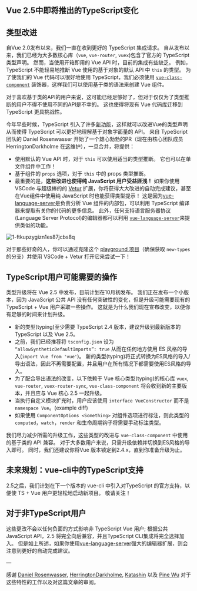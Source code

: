 ## Vue 2.5中即将推出的TypeScript变化

## 类型改进

自Vue 2.0发布以来，我们一直在收到更好的 TypeScript 集成请求。 自从发布以来，我们已经为大多数核心库（`vue`, `vue-router`, `vuex`)包含了官方的 TypeScript 类型声明。 然而，当使用开箱即用的 Vue API 时，目前的集成有些缺乏。 例如，TypeScript 不能轻易地推断 Vue 使用的基于对象的默认 API 中 `this` 的类型。 为了使我们的 Vue 代码可以很好地使用 TypeScript，我们必须使用 [`vue-class-component`](https://github.com/vuejs/vue-class-component) 装饰器，这样我们可以使用基于类的语法来创建 Vue 组件。

对于喜欢基于类的API的用户来说，这可能已经足够好了，但对于仅仅为了类型推断的用户不得不使用不同的API是不幸的。 这也使得将现有 Vue 代码库迁移到 TypeScript 更具挑战性。

今年早些时候，TypeScript 引入了许多[新功能](https://github.com/Microsoft/TypeScript/pull/14141)，这样就可以改进Vue的类型声明从而使得 TypeScript 可以更好地理解基于对象字面量的 API。 来自 TypeScript 团队的 Daniel Rosenwasser 开始了一个雄心勃勃的PR（现在由核心团队成员 HerringtonDarkholme 在[这](https://github.com/vuejs/vue/pull/6391)维护），一旦合并，将提供：

* 使用默认的 Vue API 时，对于 `this` 可以使用适当的类型推断。 它也可以在单文件组件中工作！
* 基于组件的 `props` 选项，对于 `this` 中的 props 类型推断。
* 最重要的是，**这些改进也使得纯 JavaScript 用户受益匪浅！** 如果你使用 VSCode 与超级棒的的 [Vetur](https://github.com/vuejs/vetur) 扩展，你将获得大大改进的自动完成建议，甚至在Vue组件中使用纯 JavaScript 时也能获得类型提示！ 这是因为[vue-language-server](https://www.npmjs.com/package/vue-language-server)是负责分析 Vue 组件的内部包，可以利用 TypeScript 编译器来提取有关你的代码的更多信息。 此外，任何支持语言服务器协议(Language Server Protocol)的编辑器都可以利用 [`vue-language-server`](https://github.com/vuejs/vetur/tree/master/server)来提供类似的功能。

![1-ftkupzygizn1es87jcbs8q](https://user-images.githubusercontent.com/12164075/31341266-932f5cc8-ad3b-11e7-8677-addf8d3ad5d4.gif)

对于那些好奇的人，你可以通过克隆这个 [playground 项目](https://github.com/octref/veturpack/tree/new-types)（确保获取 `new-types` 的分支）并使用 VSCode + Vetur 打开它来尝试一下！

## TypeScript用户可能需要的操作

类型升级将在 Vue 2.5 中发布，目前计划在10月初发布。 我们正在发布一个小版本，因为 JavaScript 公共 API 没有任何突破性的变化，但是升级可能需要现有的 TypeScript + Vue 用户采取一些操作。 这就是为什么我们现在宣布改变，以便你有足够的时间来计划升级。

* 新的类型(typing)至少需要 TypeScript 2.4 版本，建议升级到最新版本的 TypeScript 以及 Vue 2.5。
* 之前，我们已经推荐将 `tsconfig.json` 设为 `“allowSyntheticDefaultImports”: true` 从而在任何地方使用 ES 风格的导入(`import Vue from 'vue'`)。 新的类型(typing)将正式转换为ES风格的导入/导出语法，因此不再需要配置，并且用户在所有情况下都需要使用ES风格的导入。
* 为了配合导出语法的改变，以下依赖于 Vue 核心类型(typing)的核心库 `vuex`, `vue-router`, `vuex-router-sync`, `vue-class-component` 将会收到新的主要版本，并且应与 Vue 核心 2.5 一起升级。
* 当执行自定义模块扩充时，用户应该使用 `interface VueConstructor` 而不是 `namespace Vue`。(example diff)
* 如果使用 `ComponentOptions <Something>` 对组件选项进行标注，则此类型的 `computed`，`watch`，`render` 和生命周期钩子将需要手动标注类型。

我们尽力减少所需的升级工作，这些类型的改进与 `vue-class-component` 中使用的基于类的 API 兼容。 对于大多数用户来说，只需升级依赖并切换到ES风格的导入即可。 同时，我们还建议你将Vue 版本锁定到2.4.x，直到你准备升级为止。

## 未来规划：vue-cli中的TypeScript支持

2.5之后，我们计划在下一个版本的 vue-cli 中引入对TypeScript 的官方支持，以便使 TS + Vue 用户更轻松地启动新项目。 敬请关注！

## 对于非TypeScript用户

这些更改不会以任何负面的方式影响非 TypeScript Vue 用户; 根据公共JavaScript API，2.5 将完全向后兼容，并且TypeScript CLI集成将完全选择加入。 但是如上所述，如果你使用[vue-language-server](https://github.com/vuejs/vetur/tree/master/server)强大的编辑器扩展，则会注意到更好的自动完成建议。

—

感谢 [Daniel Rosenwasser](https://github.com/danielrosenwasser), [HerringtonDarkholme](https://github.com/HerringtonDarkholme), [Katashin](https://github.com/ktsn) 以及 [Pine Wu](https://github.com/octref) 对于这些特性的工作以及对这篇文章的审阅。
